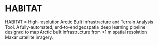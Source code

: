 # HABITAT
HABITAT = High-resolution Arctic Built Infrastructure and Terrain Analysis Tool. A fully-automated, end-to-end geospatial deep learning pipeline designed to map Arctic built infrastructure from &lt;1 m spatial resolution Maxar satellite imagery.
